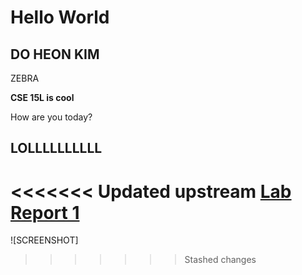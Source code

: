 # Hello World
## DO HEON KIM
ZEBRA

**CSE 15L is cool**

How are you today?

## LOLLLLLLLLLL

<<<<<<< Updated upstream
[Lab Report 1](https://stopdatkimmy.github.io/cse15l-lab-reports/lab-report-1-week-2.html)
=======
![SCREENSHOT] 

>>>>>>> Stashed changes



